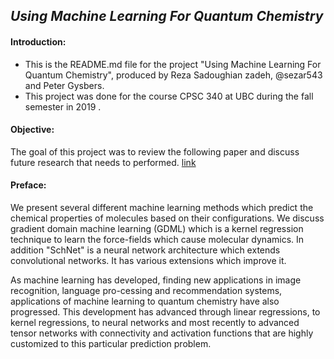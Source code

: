 ## _Using Machine Learning For Quantum Chemistry_

#### Introduction:
- This is the README.md file for the project "Using Machine Learning For Quantum Chemistry", produced by Reza Sadoughian zadeh, @sezar543 and Peter Gysbers.
- This project was done for the course CPSC 340 at UBC during the fall semester in 2019 .

#### Objective:

The goal of this project was to review the following paper and discuss future research that needs to performed.
[link](https://arxiv.org/abs/1906.04015v1)

#### Preface:

We present several different machine learning methods which predict the chemical properties of molecules based on their configurations. We discuss gradient domain machine learning (GDML) which is a kernel regression technique to learn the force-fields which cause molecular dynamics. In addition "SchNet" is a neural network architecture which extends convolutional networks. It has various extensions which improve it.

As machine learning has developed, finding new applications in image recognition, language pro-cessing and recommendation systems, applications of machine learning to quantum chemistry have also progressed. This development has advanced through linear regressions, to kernel regressions, to neural networks and most recently to advanced tensor networks with connectivity and activation functions that are highly customized to this particular prediction problem.
 

